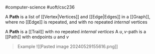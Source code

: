 #computer-science 
#uoft/csc236 

A **Path** is a list of [[Vertex|Vertices]] and [[Edge|Edges]] in a [[Graph]], where no [[Edge]] is repeated, and with no repeated *internal* vertices

A **Path** is a [[Trail]] with no repeated *internal vertices*
	A $u, v$-path is a [[Path]] with endpoints $u$ and $v$

> Example
> 	![[Pasted image 20240529155616.png]]